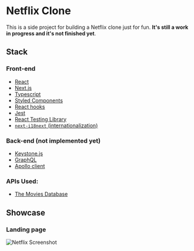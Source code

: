 # Netflix Clone

This is a side project for building a Netflix clone just for fun. **It's still
a work in progress and it's not finished yet**.

## Stack

### Front-end

- [React](https://reactjs.org/)
- [Next.js](nextjs.org/)
- [Typescript](typescriptlang.org/)
- [Styled Components](styled-components.com/)
- [React hooks](https://reactjs.org/docs/hooks-reference.html#gatsby-focus-wrapper)
- [Jest](https://jestjs.io/)
- [React Testing Library]()
- [`next-i18next` (internationalization)](https://www.npmjs.com/package/next-i18next)

### Back-end (not implemented yet)

- [Keystone.js](https://keystonejs.com/)
- [GraphQL](https://graphql.org/)
- [Apollo client](https://www.apollographql.com/)

### APIs Used:

- [The Movies Database](https://www.themoviedb.org/documentation/api)

## Showcase

### Landing page

![Netflix Screenshot](/public/images/showcase.gif)

